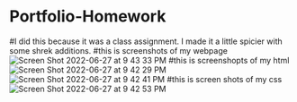 # Portfolio-Homework
#I did this because it was a class assignment. I made it a little spicier with some shrek additions.
#this is screenshots of my webpage
![Screen Shot 2022-06-27 at 9 43 33 PM](https://user-images.githubusercontent.com/99039371/176087703-186ed5b4-0f3f-4fd2-b40b-d8c6fc6424d6.png)
#this is screenshopts of my html
![Screen Shot 2022-06-27 at 9 42 29 PM](https://user-images.githubusercontent.com/99039371/176087740-256aee1e-1d47-47eb-bb9b-1023f5ae9e00.png)
![Screen Shot 2022-06-27 at 9 42 41 PM](https://user-images.githubusercontent.com/99039371/176087745-b21b9d53-ffab-4e2e-9c0c-277097f7b0b0.png)
#this is screen shots of my css
![Screen Shot 2022-06-27 at 9 42 53 PM](https://user-images.githubusercontent.com/99039371/176087751-9a8d0f49-5073-4a50-b63a-3a797c027347.png)
